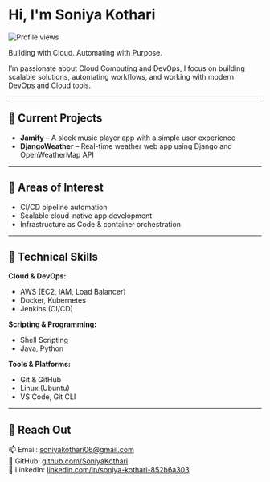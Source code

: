 # Hi, I'm Soniya Kothari

![Profile views](https://komarev.com/ghpvc/?username=SoniyaKothari&label=Profile%20views&color=b60e75&style=flat)

Building with Cloud. Automating with Purpose.

I’m passionate about Cloud Computing and DevOps, I focus on building scalable solutions, automating workflows, and working with modern DevOps and Cloud tools.

---

## 🔹 Current Projects
- **Jamify** – A sleek music player app with a simple user experience
- **DjangoWeather** – Real-time weather web app using Django and OpenWeatherMap API

---

## 🔹 Areas of Interest
- CI/CD pipeline automation
- Scalable cloud-native app development
- Infrastructure as Code & container orchestration

---

## 🔹 Technical Skills

**Cloud & DevOps:**
- AWS (EC2, IAM, Load Balancer)
- Docker, Kubernetes
- Jenkins (CI/CD)

**Scripting & Programming:**
- Shell Scripting
- Java, Python

**Tools & Platforms:**
- Git & GitHub
- Linux (Ubuntu)
- VS Code, Git CLI

---

## 🔹 Reach Out

📫 Email: soniyakothari06@gmail.com  
🔗 GitHub: [github.com/SoniyaKothari](https://github.com/SoniyaKothari)  
🔗 LinkedIn: [linkedin.com/in/soniya-kothari-852b6a303](https://www.linkedin.com/in/soniya-kothari-852b6a303)
